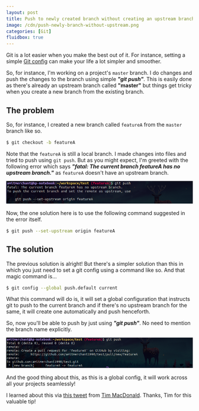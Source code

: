 ```yaml
---
layout: post
title: Push to newly created branch without creating an upstream branch in Git
image: /cdn/push-newly-branch-without-upstream.png
categories: [Git]
fluidbox: true
---
```


Git is a lot easier when you make the best out of it. For instance, setting a simple [Git config](https://git-scm.com/book/en/v2/Customizing-Git-Git-Configuration) can make your life a lot simpler and smoother.

So, for instance, I'm working on a project's `master` branch. I do changes and push the changes to the branch using simple ***"git push"***. This is easily done as there's already an upstream branch called **"master"** but things get tricky when you create a new branch from the existing branch. 

## The problem

So, for instance, I created a new branch called `featureA` from the `master` branch like so.

```bash
$ git checkout -b featureA
```

Note that the `featureA` is still a local branch. I made changes into files and tried to push using `git push`. But as you might expect, I'm greeted with the following error which says ***"fatal: The current branch featureA has no upstream branch."*** as `featureA` doesn't have an upstream branch.

[![](/images/git-push-error.png)](/images/git-push-error.png)

Now, the one solution here is to use the following command suggested in the error itself. 

```bash
$ git push --set-upstream origin featureA
```

## The solution

The previous solution is alright! But there's a simpler solution than this in which you just need to set a git config using a command like so. And that magic command is...

```bash
$ git config --global push.default current
```

What this command will do is, it will set a global configuration that instructs git to push to the current branch and if there's no upstream branch for the same, it will create one automatically and push henceforth.

So, now you'll be able to push by just using ***"git push"***. No need to mention the branch name explicitly.

[![](/images/git-push-success.png)](/images/git-push-success.png)

And the good thing about this, as this is a global config, it will work across all your projects seamlessly!

I learned about this via [this tweet](https://twitter.com/timacdonald87/status/1283579462001426437?s=20) from [Tim MacDonald](https://twitter.com/timacdonald87). Thanks, Tim for this valuable tip!
